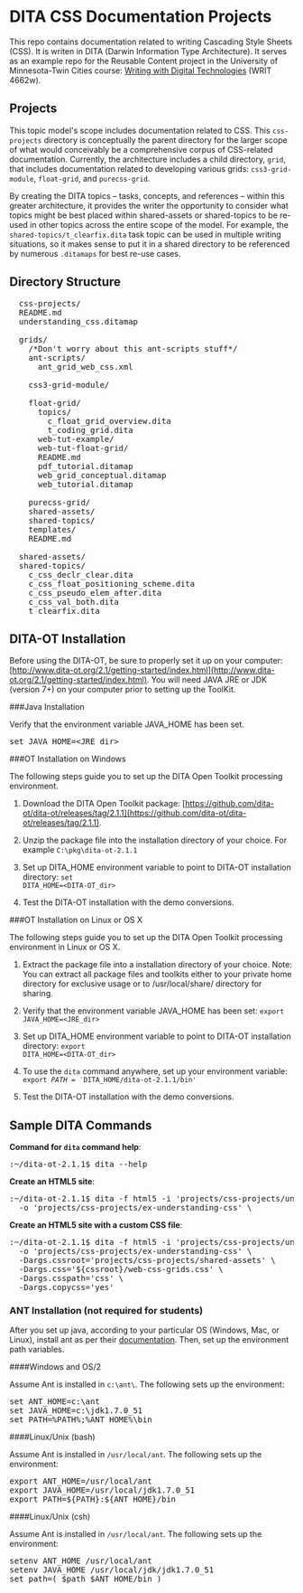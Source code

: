 # DITA CSS Documentation Projects

This repo contains documentation related to writing Cascading Style Sheets (CSS). It is writen in DITA (Darwin Information Type Architecture). It serves as an example repo for the Reusable Content project in the University of Minnesota-Twin Cities course: [Writing with Digital Technologies](http://4662wf15.clindgrencv.com/) (WRIT 4662w).

## Projects

This topic model's scope includes documentation related to CSS. This <code>css-projects</code> directory is conceptually the parent directory for the larger scope of what would conceivably be a comprehensive corpus of CSS-related documentation. Currently, the architecture includes a child directory, <code>grid</code>, that includes documentation related to developing various grids: <code>css3-grid-module</code>, <code>float-grid</code>, and <code>purecss-grid</code>.

By creating the DITA topics &ndash; tasks, concepts, and references &ndash; within this greater architecture, it provides the writer the opportunity to consider what topics might be best placed within shared-assets or shared-topics to be re-used in other topics across the entire scope of the model. For example, the <code>shared-topics/t_clearfix.dita</code> task topic can be used in multiple writing situations, so it makes sense to put it in a shared directory to be referenced by numerous <code>.ditamaps</code> for best re-use cases.

## Directory Structure

<pre>
  css-projects/
  README.md
  understanding_css.ditamap

  grids/
    /*Don't worry about this ant-scripts stuff*/
    ant-scripts/
      ant_grid_web_css.xml

    css3-grid-module/

    float-grid/
      topics/
        c_float_grid_overview.dita
        t_coding_grid.dita
      web-tut-example/
      web-tut-float-grid/
      README.md
      pdf_tutorial.ditamap
      web_grid_conceptual.ditamap
      web_tutorial.ditamap

    purecss-grid/
    shared-assets/
    shared-topics/
    templates/
    README.md

  shared-assets/
  shared-topics/
    c_css_declr_clear.dita
    c_css_float_positioning_scheme.dita
    c_css_pseudo_elem_after.dita
    c_css_val_both.dita
    t_clearfix.dita
</pre>

## DITA-OT Installation

Before using the DITA-OT, be sure to properly set it up on your computer: [http://www.dita-ot.org/2.1/getting-started/index.html](http://www.dita-ot.org/2.1/getting-started/index.html). You will need JAVA JRE or JDK (version 7+) on your computer prior to setting up the ToolKit.

###Java Installation

Verify that the environment variable JAVA_HOME has been set.

<pre>
set JAVA_HOME=&lt;JRE_dir&gt;
</pre>

###OT Installation on Windows

The following steps guide you to set up the DITA Open Toolkit processing environment.

1. Download the DITA Open Toolkit package: [https://github.com/dita-ot/dita-ot/releases/tag/2.1.1](https://github.com/dita-ot/dita-ot/releases/tag/2.1.1).

2. Unzip the package file into the installation directory of your choice. For example <code>C:&#92;pkg&#92;dita-ot-2.1.1</code>

3) Set up DITA_HOME environment variable to point to DITA-OT installation directory: <code>set DITA_HOME=&lt;DITA-OT_dir&gt;</code>

4) Test the DITA-OT installation with the demo conversions.

###OT Installation on Linux or OS X

The following steps guide you to set up the DITA Open Toolkit processing environment in Linux or OS X.

1) Extract the package file into a installation directory of your choice. Note: You can extract all package files and toolkits either to your private home directory for exclusive usage or to /usr/local/share/ directory for sharing.

2) Verify that the environment variable JAVA_HOME has been set: <code>export JAVA_HOME=&lt;JRE_dir&gt;</code>

3) Set up DITA_HOME environment variable to point to DITA-OT installation directory: <code>export DITA_HOME=&lt;DITA-OT_dir&gt;</code>

4) To use the <code>dita</code> command anywhere, set up your environment variable: <code>export $PATH='$DITA_HOME/dita-ot-2.1.1/bin'</code>

5) Test the DITA-OT installation with the demo conversions.


## Sample DITA Commands

**Command for <code>dita</code> command help**:

<pre>
:~/dita-ot-2.1.1$ dita --help
</pre>

**Create an HTML5 site**:

<pre>
:~/dita-ot-2.1.1$ dita -f html5 -i 'projects/css-projects/understanding_css.ditamap' \
  -o 'projects/css-projects/ex-understanding-css' \
</pre>

**Create an HTML5 site with a custom CSS file**:

<pre>
:~/dita-ot-2.1.1$ dita -f html5 -i 'projects/css-projects/understanding_css.ditamap' \
  -o 'projects/css-projects/ex-understanding-css' \
  -Dargs.cssroot='projects/css-projects/shared-assets' \
  -Dargs.css='${cssroot}/web-css-grids.css' \
  -Dargs.csspath='css' \
  -Dargs.copycss='yes'
</pre>


### ANT Installation (not required for students)

After you set up java, according to your particular OS (Windows, Mac, or Linux), install ant as per their [documentation](http://ant.apache.org/manual/index.html). Then, set up the environment path variables.

####Windows and OS/2

Assume Ant is installed in <code>c:&#92;ant&#92;</code>. The following sets up the environment:

<pre>
set ANT_HOME=c:\ant
set JAVA_HOME=c:\jdk1.7.0_51
set PATH=%PATH%;%ANT_HOME%\bin
</pre>

####Linux/Unix (bash)

Assume Ant is installed in <code>/usr/local/ant</code>. The following sets up the environment:

<pre>
export ANT_HOME=/usr/local/ant
export JAVA_HOME=/usr/local/jdk1.7.0_51
export PATH=${PATH}:${ANT_HOME}/bin
</pre>

####Linux/Unix (csh)

Assume Ant is installed in <code>/usr/local/ant</code>. The following sets up the environment:

<pre>
setenv ANT_HOME /usr/local/ant
setenv JAVA_HOME /usr/local/jdk/jdk1.7.0_51
set path=( $path $ANT_HOME/bin )
</pre>
